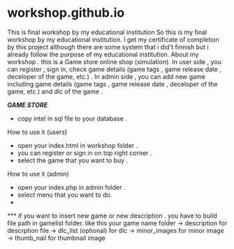 # workshop.github.io
This is final workshop by my educational institution
   So this is my final workshop by my educational institution. I get my certificate of completion by this project although there are some system that i did't finnish but i already follow the purpose of my educational institution.
   About my workshop . this is a Game store online shop (simulation). In user side , you can register , sign in, check game details (game tags , game release date , deceloper of the game, etc.) . In admin side , you can add new game including game details (game tags , game release date , deceloper of the game, etc.) and dlc of the game .
   
***GAME STORE***

- copy intel in sql file to your database .

How to use it (users)
- open your index.html in workshop folder .
- you can register or sign in on top right corner .
- select the game that you want to buy .

How to use it (admin)
- open your index.php in admin folder .
- select menu that you want to do.
- 
*** if you want to insert new game or new description . you have to build file path in gamelist folder. like this 
your game name folder → description         for descrption file
                      → dlc_list (optional) for dlc
                      → minor_images        for minor image
                      → thumb_nail          for thumbnail image
